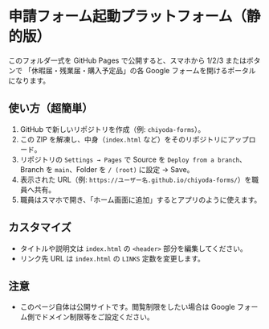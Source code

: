 # 申請フォーム起動プラットフォーム（静的版）

このフォルダ一式を GitHub Pages で公開すると、スマホから 1/2/3 またはボタンで
「休暇届・残業届・購入予定品」の各 Google フォームを開けるポータルになります。

## 使い方（超簡単）
1. GitHub で新しいリポジトリを作成（例: `chiyoda-forms`）。
2. この ZIP を解凍し、中身（`index.html` など）をそのリポジトリにアップロード。
3. リポジトリの `Settings → Pages` で Source を `Deploy from a branch`、Branch を `main`、Folder を `/ (root)` に設定 → Save。
4. 表示された URL（例: `https://ユーザー名.github.io/chiyoda-forms/`）を職員へ共有。
5. 職員はスマホで開き、「ホーム画面に追加」するとアプリのように使えます。

## カスタマイズ
- タイトルや説明文は `index.html` の `<header>` 部分を編集してください。
- リンク先 URL は `index.html` の `LINKS` 定数を変更します。

## 注意
- このページ自体は公開サイトです。閲覧制限をしたい場合は Google フォーム側でドメイン制限等をご設定ください。
